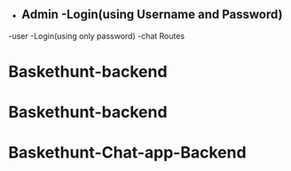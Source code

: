 - Admin
  -Login(using Username and Password)
  -

-user
-Login(using only password)
-chat Routes
# Baskethunt-backend
# Baskethunt-backend
# Baskethunt-Chat-app-Backend

